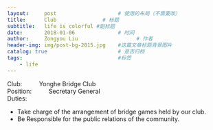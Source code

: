 ```yaml
---
layout:     post                    # 使用的布局（不需要改）
title:      Club               # 标题 
subtitle:   life is colorful #副标题
date:       2018-01-06              # 时间
author:     Zongyou Liu                   # 作者
header-img: img/post-bg-2015.jpg    #这篇文章标题背景图片
catalog: true                       # 是否归档
tags:                               #标签
    - life
---
```

Club:  &emsp; &emsp; Yonghe Bridge Club  
Position: &emsp; &emsp; Secretary General  
Duties:  
* Take charge of the arrangement of bridge games held by our club.  
* Be Responsible for the public relations of the community.
